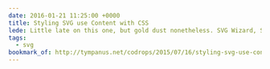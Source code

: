 ```yaml
---
date: 2016-01-21 11:25:00 +0000
title: Styling SVG use Content with CSS
lede: Little late on this one, but gold dust nonetheless. SVG Wizard, Sara Soueidan, discusses in-depth how to style SVG's <use> element and how to overcome the challenges in doing so.
tags:
  - svg
bookmark_of: http://tympanus.net/codrops/2015/07/16/styling-svg-use-content-css
---
```

